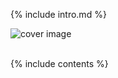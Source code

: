 ---
---

{% include intro.md %}

<div class="centered">
  <img src="{{ site.cover_image | relative_url }}" alt="cover image" />
</div>

<br/>

{% include contents %}
